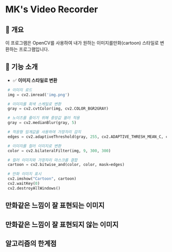 # MK's Video Recorder 

## 📌 개요
이 프로그램은 OpenCV를 사용하여 내가 원하는 이미지를만화(cartoon) 스타일로 변환하는 프로그램입니다.   

## 🎥 기능 소개
- ✅ **이미지 스타일로 변환**
```python
 # 이미지 로드
 img = cv2.imread('img.png')

 # 이미지를 회색 스케일로 변환
 gray = cv2.cvtColor(img, cv2.COLOR_BGR2GRAY)

 # 노이즈를 줄이기 위해 중앙값 블러 적용
 gray = cv2.medianBlur(gray, 5)

 # 적응형 임계값을 사용하여 가장자리 감지
 edges = cv2.adaptiveThreshold(gray, 255, cv2.ADAPTIVE_THRESH_MEAN_C, cv2.THRESH_BINARY, 9, 9)

 # 이미지를 컬러 이미지로 변환
 color = cv2.bilateralFilter(img, 9, 300, 300)

 # 컬러 이미지와 가장자리 마스크를 결합
 cartoon = cv2.bitwise_and(color, color, mask=edges)

 # 만화 이미지 표시
 cv2.imshow("Cartoon", cartoon)
 cv2.waitKey(0)
 cv2.destroyAllWindows()
```
## 만화같은 느낌이 잘 표현되는 이미지


## 만화같은 느낌이 잘 표현되지 않는 이미지


## 알고리즘의 한계점
